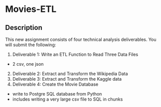 # Movies-ETL
## Description

This new assignment consists of four technical analysis deliverables. You will submit the following:

1. Deliverable 1: Write an ETL Function to Read Three Data Files
  - 2 csv, one json
2. Deliverable 2: Extract and Transform the Wikipedia Data
3. Deliverable 3: Extract and Transform the Kaggle data
4. Deliverable 4: Create the Movie Database
  - write to Postgre SQL database from Python
  - includes writing a very large csv file to SQL in chunks
